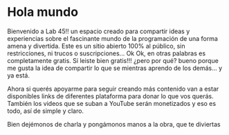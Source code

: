 # Hola mundo

Bienvenido a Lab 45!! un espacio creado para compartir ideas y experiencias sobre el fascinante mundo de la programación de una forma amena y divertida.
Este es un sitio abierto 100% al público, sin restricciones, ni trucos o suscripciones... Ok Ok, en otras palabras es completamente gratis. Sí leiste bien gratis!!! ¿pero por qué? bueno porque me gusta la idea de compartir lo que se mientras aprendo de los demás... y ya está.

Ahora si querés apoyarme para seguir creando más contenido van a estar disponibles links de diferentes plataforma para donar lo que vos querás. También los videos que se suban a YouTube serán monetizados y eso es todo, así de simple y claro.

Bien dejémonos de charla y pongámonos manos a la obra, que te diviertas 